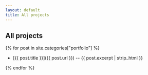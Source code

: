 ```yaml
---
layout: default
title: All projects
---
```


## All projects

{% for post in site.categories["portfolio"] %}

* [{{ post.title }}]({{ post.url }}) -- {{ post.excerpt | strip_html }}

{% endfor %}
